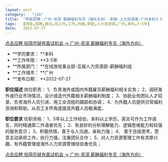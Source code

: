 ```yaml
---
layout:	post
category:	"job"
title:	"网易招聘：广州-资深 薪酬福利专员（海外方向）-职能-人力资源类-广州本科3-5年"
tags:	[网易,招聘,面试,找工作,工作,内推,职能,人力资源类,广州,本科,3-5年]
date:	2022-07-27
---
```


[点击应聘 投简历就有面试机会 -> 广州-资深 薪酬福利专员（海外方向）](http://mobile.bole.netease.com/bole/boleDetail?id=36060&employeeId=346f03c3cda5f04c&key=all)



- **学历要求： **本科
- **工作年限： **3-5年
- **所属部门： **在线游戏事业部-互娱人力资源部-薪酬福利组
- **工作城市： **广州
- **发布日期： **2022-07-27



**职位描述**
岗位职责：
1、负责海外或国内外籍雇员薪酬福利相关实务；
2、调研海外或行业市场情况，设计或迭代外籍相关薪酬福利制度；
3、协助业务团队人才招录，负责海外人员引进、用工全流程的跟踪和协调；
4、为外籍人员提供日常福利咨询和帮助，从员工关怀角度提高外籍人员敬满度。




**职位要求**
任职资格：
1、5年以上工作经验，本科以上学历，英文可作为工作语言，同时精通第二外语者优先；
2、有良好的分析理解能力、逻辑思维能力和较强的服务意识；
3、积极热情，善于与人沟通，亲和力强；
4、 善于总结思考，愿意主动承担工作，执行力强，注重团队合作；
5、对人力资源管理工作有浓厚兴趣，有外籍管理或海外人力资源管理经验者优先；



[点击应聘 投简历就有面试机会 -> 广州-资深 薪酬福利专员（海外方向）](http://mobile.bole.netease.com/bole/boleDetail?id=36060&employeeId=346f03c3cda5f04c&key=all)